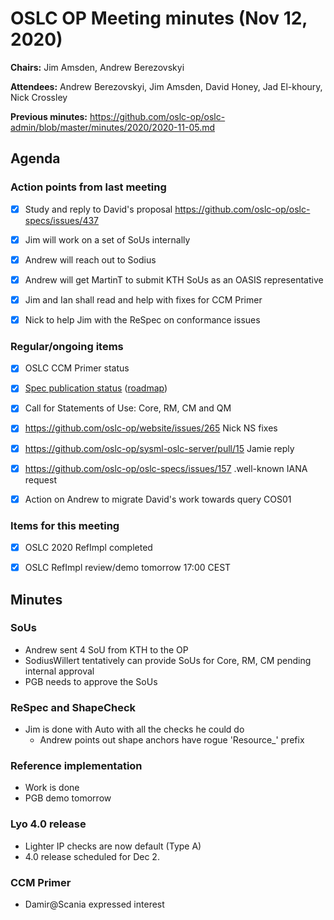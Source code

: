 # OSLC OP Meeting minutes (Nov 12, 2020)

**Chairs:** Jim Amsden, Andrew Berezovskyi

**Attendees:** Andrew Berezovskyi, Jim Amsden, David Honey, Jad El-khoury, Nick Crossley

**Previous minutes:** https://github.com/oslc-op/oslc-admin/blob/master/minutes/2020/2020-11-05.md

## Agenda

### Action points from last meeting

- [x] Study and reply to David's proposal https://github.com/oslc-op/oslc-specs/issues/437
- [x] Jim will work on a set of SoUs internally
- [x] Andrew will reach out to Sodius
- [x] Andrew will get MartinT to submit KTH SoUs as an OASIS representative
- [x] Jim and Ian shall read and help with fixes for CCM Primer
- [x] Nick to help Jim with the ReSpec on conformance issues


### Regular/ongoing items

- [x] OSLC CCM Primer status
- [x] [Spec publication status](https://github.com/oasis-open-projects/administration/issues) ([roadmap](https://docs.google.com/spreadsheets/d/1phBv2PHh14VSZboBpmq4KuWn8hw4wZr2qHGVB2W6PIY/edit#gid=0))
- [x] Call for Statements of Use: Core, RM, CM and QM
- [x] https://github.com/oslc-op/website/issues/265 Nick NS fixes
- [x] https://github.com/oslc-op/sysml-oslc-server/pull/15 Jamie reply
- [x] https://github.com/oslc-op/oslc-specs/issues/157 .well-known IANA request
- [x] Action on Andrew to migrate David's work towards query COS01


### Items for this meeting

- [x] OSLC 2020 RefImpl completed
- [x] OSLC RefImpl review/demo tomorrow 17:00 CEST


## Minutes

### SoUs

- Andrew sent 4 SoU from KTH to the OP
- SodiusWillert tentatively can provide SoUs for Core, RM, CM pending internal approval
- PGB needs to approve the SoUs

### ReSpec and ShapeCheck

- Jim is done with Auto with all the checks he could do
    - Andrew points out shape anchors have rogue 'Resource_' prefix

### Reference implementation

- Work is done
- PGB demo tomorrow

### Lyo 4.0 release

- Lighter IP checks are now default (Type A)
- 4.0 release scheduled for Dec 2.

### CCM Primer

- Damir@Scania expressed interest
